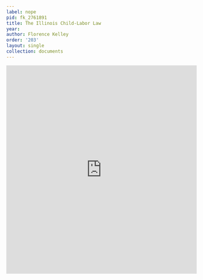 ```yaml
---
label: nope
pid: fk_2761891
title: The Illinois Child-Labor Law
year:
author: Florence Kelley
order: '203'
layout: single
collection: documents
---
```

<iframe src="https://northwestern.app.box.com/embed/s/244b80hfr8xwtwlrunxlc0dubyd5hqbs?sortColumn=date&view=list" width="100%" height="550" frameborder="0" allowfullscreen webkitallowfullscreen msallowfullscreen></iframe>
